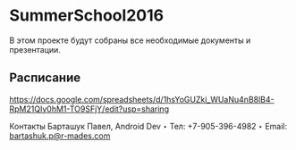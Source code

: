 # SummerSchool2016
В этом проекте будут собраны все необходимые документы и презентации.

## Расписание 
https://docs.google.com/spreadsheets/d/1hsYoGUZki_WUaNu4nB8lB4-RpM21QIy0hM1-TO9SFjY/edit?usp=sharing

Контакты
Барташук Павел, Android Dev
‣ Тел: +7-905-396-4982
‣ Email: bartashuk.p@r-mades.com
